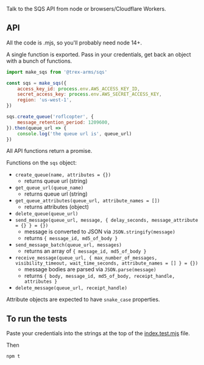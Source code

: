 Talk to the SQS API from node or browsers/Cloudflare Workers.

## API

All the code is .mjs, so you'll probably need node 14+.

A single function is exported.  Pass in your credentials, get back an object with a bunch of functions.

```js
import make_sqs from '@trex-arms/sqs'

const sqs = make_sqs({
	access_key_id: process.env.AWS_ACCESS_KEY_ID,
	secret_access_key: process.env.AWS_SECRET_ACCESS_KEY,
	region: 'us-west-1',
})

sqs.create_queue('roflcopter', {
	message_retention_period: 1209600,
}).then(queue_url => {
	console.log('the queue url is', queue_url)
})
```

All API functions return a promise.

Functions on the `sqs` object:

- `create_queue(name, attributes = {})`
	- returns queue url (string)
- `get_queue_url(queue_name)`
	- returns queue url (string)
- `get_queue_attributes(queue_url, attribute_names = [])`
	- returns attributes (object)
- `delete_queue(queue_url)`
- `send_message(queue_url, message, { delay_seconds, message_attribute = {} } = {})`
	- message is converted to JSON via `JSON.stringify(message)`
	- returns `{ message_id, md5_of_body }`
- `send_message_batch(queue_url, messages)`
	- returns an array of `{ message_id, md5_of_body }`
- `receive_message(queue_url, { max_number_of_messages, visibility_timeout, wait_time_seconds, attribute_names = [] } = {})`
	- message bodies are parsed via `JSON.parse(message)`
	- returns `{ body, message_id, md5_of_body, receipt_handle, attributes }`
- `delete_message(queue_url, receipt_handle)`

Attribute objects are expected to have `snake_case` properties.

## To run the tests

Paste your credentials into the strings at the top of the [index.test.mjs](./index.test.mjs) file.

Then

```sh
npm t
```
